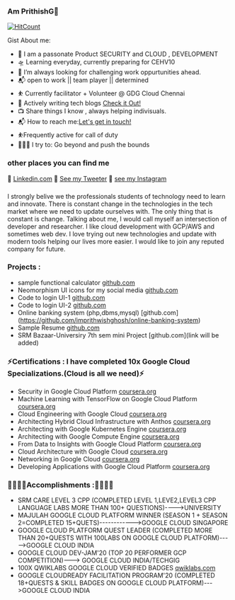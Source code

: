 ### Am PrithishG👋

[![HitCount](http://hits.dwyl.com/imprithwishghosh/imprithwishghosh.svg)](http://hits.dwyl.com/imprithwishghosh/imprithwishghosh)

Gist About me:

- 🎤 I am a passonate Product SECURITY and CLOUD , DEVELOPMENT
- 🛸 Learning everyday, currently preparing for CEHV10
- 🌋 I’m always looking for challenging work oppurtunities ahead.
- 📬 open to work || team player || determined
- ⛹️‍ Currently facilitator + Volunteer @ GDG Cloud Chennai
- 💬 Actively writing tech blogs [Check it Out!](https://medium.com/@prithishghosh)
- 📺 Share things I know , always helping indivisuals.
- 📬 How to reach me:<a href="mailto:prithishghosh619@gmail.com">Let's get in touch!</a>
- ⛹️‍Frequently active for call of duty
- 🧗🏾‍♀️ I try to: Go beyond and push the bounds 

### other places you can find me 

💬 [Linkedin.com](https://www.linkedin.com/in/prithish-ghosh-097207163)
🐣 [See my Tweeter](https://twitter.com/PrithishGhosh5)
🏀 [see my Instagram](https://www.instagram.com/dafoxface)


### 

I strongly belive we the professionals students of technology need to learn and innovate. There is constant change in the technologies in the tech market where we need to update ourselves with. The only thing that is constant is change. Talking about me, I would call myself an intersection of developer and researcher. I like cloud development with GCP/AWS and sometimes web dev. I love trying out new technologies and update with modern tools helping our lives more easier. I would like to join any reputed company for future.

### Projects :


- sample functional calculator [github.com](https://imprithwishghosh.github.io/JS-calculator/)
- Neomorphism UI icons for my social media [github.com](https://imprithwishghosh.github.io/Neomorphism-UI-/)
- Code to login UI-1 [github.com](https://imprithwishghosh.github.io/UI-TO-CODE/page1.html)
- Code to login UI-2 [github.com](https://imprithwishghosh.github.io/UI-TO-CODE/page2.html)
- Online banking system (php,dbms,mysql) [github.com] (https://github.com/imprithwishghosh/online-banking-system)
- Sample Resume [github.com](https://imprithwishghosh.github.io/web-resume-165/)
- SRM Bazaar-Universiry 7th sem mini Project [github.com](link will be added) 

### ⚡Certifications : I have completed 10x Google Cloud Specializations.(Cloud is all we need)⚡

- Security in Google Cloud Platform [coursera.org](https://coursera.org/share/f7203f91419e55c57ebe254fa0e88b9e)
- Machine Learning with TensorFlow on Google Cloud Platform [coursera.org](https://coursera.org/share/949891095046e5dd85bdcd1a6228adea)
- Cloud Engineering with Google Cloud [coursera.org](https://coursera.org/share/52f66f6cb991005d843232b0f2148a10)
- Architecting Hybrid Cloud Infrastructure with Anthos [coursera.org](https://coursera.org/share/a9861901b667b5225e3b58d452d396bb)
- Architecting with Google Kubernetes Engine [coursera.org](https://coursera.org/share/64e642117f787fd33c5156b72918869b)
- Architecting with Google Compute Engine [coursera.org](https://coursera.org/share/b207f42a9c208965fa0222b75b0447d4)
- From Data to Insights with Google Cloud Platform [coursera.org](https://coursera.org/share/3c0b210847bb9eec7df4fe7a579042b8)
- Cloud Architecture with Google Cloud [coursera.org](https://coursera.org/share/91bcadc2c64b51a991efc32c46dafc51)
- Networking in Google Cloud [coursera.org](https://coursera.org/share/9b504fbb4776b50d65ba744b13c3f6ab)
- Developing Applications with Google Cloud Platform [coursera.org](https://coursera.org/share/98b1a3f79788e58519d793b5243e104a)

### 💪💪💪💪Accomplishments :💪💪💪💪

- SRM CARE LEVEL 3 CPP (COMPLETED LEVEL 1,LEVE2,LEVEL3 CPP LANGUAGE LABS MORE THAN 100+ QUESTIONS)---->UNIVERSITY
- MAJULAH GOOGLE CLOUD PLATFORM WINNER (SEASON 1 + SEASON 2=COMPLETED 15+QUETS)------------>GOOGLE CLOUD SINGAPORE
- GOOGLE CLOUD PLATFORM QUEST LEADER (COMPLETED MORE THAN 20+QUESTS WITH 100LABS ON GOOGLE CLOUD PLATFORM)----->GOOGLE CLOUD INDIA
- GOOGLE CLOUD DEV-JAM'20 (TOP 20 PERFORMER GCP COMPETITION)---> GOOGLE CLOUD INDIA/TECHGIG
- 100X QWIKLABS GOOGLE CLOUD VERIFIED BADGES [qwiklabs.com](https://www.qwiklabs.com/public_profiles/78282992-f53a-4ae3-aae8-c594e566f6cf)
- GOOGLE CLOUDREADY FACILITATION PROGRAM'20 (COMPLETED 18+QUESTS & SKILL BADGES ON GOOGLE CLOUD PLATFORM)--->GOOGLE CLOUD INDIA
